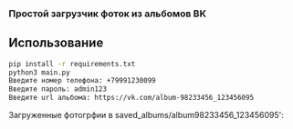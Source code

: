 ### Простой загрузчик фоток из альбомов ВК


## Использование

```bash
pip install -r requirements.txt
python3 main.py
Введите номер телефона: +79991230099
Введите пароль: admin123
Введите url альбома: https://vk.com/album-98233456_123456095
```

Загруженные фотогрфии в saved_albums/album98233456_123456095':
